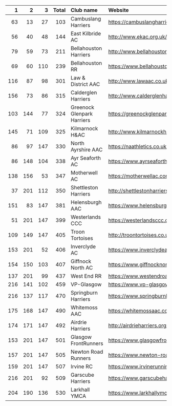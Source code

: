 |   1 |   2 |   3 |   Total | Club name                  | Website                                    |
|----:|----:|----:|--------:|:---------------------------|:-------------------------------------------|
|  63 |  13 |  27 |     103 | Cambuslang Harriers        | https://cambuslangharriers.org/            |
|  56 |  40 |  48 |     144 | East Kilbride AC           | http://www.ekac.org.uk/                    |
|  79 |  59 |  73 |     211 | Bellahouston Harriers      | http://www.bellahoustonharriers.co.uk/     |
|  69 |  60 | 110 |     239 | Bellahouston RR            | https://www.bellahoustonroadrunners.co.uk/ |
| 116 |  87 |  98 |     301 | Law & District AAC         | http://www.lawaac.co.uk/                   |
| 156 |  73 |  86 |     315 | Calderglen Harriers        | http://www.calderglenharriers.org.uk/      |
| 103 | 144 |  77 |     324 | Greenock Glenpark Harriers | https://greenockglenparkharriers.com/      |
| 145 |  71 | 109 |     325 | Kilmarnock H&AC            | http://www.kilmarnockharriers.com/         |
|  86 |  97 | 147 |     330 | North Ayrshire AAC         | https://naathletics.co.uk/                 |
|  86 | 148 | 104 |     338 | Ayr Seaforth AC            | https://www.ayrseaforth.co.uk/             |
| 138 | 156 |  53 |     347 | Motherwell AC              | https://motherwellac.com/                  |
|  37 | 201 | 112 |     350 | Shettleston Harriers       | http://shettlestonharriers.org.uk/         |
| 151 |  83 | 147 |     381 | Helensburgh AAC            | https://www.helensburghaac.com/            |
|  51 | 201 | 147 |     399 | Westerlands CCC            | https://westerlandsccc.co.uk/              |
| 109 | 149 | 147 |     405 | Troon Tortoises            | http://troontortoises.co.uk                |
| 153 | 201 |  52 |     406 | Inverclyde AC              | https://www.inverclydeac.org/              |
| 154 | 150 | 103 |     407 | Giffnock North AC          | https://www.giffnocknorth.co.uk/           |
| 137 | 201 |  99 |     437 | West End RR                | https://www.westendroadrunners.co.uk/      |
| 216 | 141 | 102 |     459 | VP-Glasgow                 | https://www.vp-glasgow.com                 |
| 216 | 137 | 117 |     470 | Springburn Harriers        | https://www.springburnharriers.co.uk/      |
| 175 | 168 | 147 |     490 | Whitemoss AAC              | https://whitemossaac.co.uk/                |
| 174 | 171 | 147 |     492 | Airdrie Harriers           | http://airdrieharriers.org/                |
| 153 | 201 | 147 |     501 | Glasgow FrontRunners       | https://www.glasgowfrontrunners.org/       |
| 157 | 201 | 147 |     505 | Newton Road Runners        | https://www.newton-roadrunners.com/        |
| 159 | 201 | 147 |     507 | Irvine RC                  | https://www.irvinerunningclub.co.uk/       |
| 216 | 201 |  92 |     509 | Garscube Harriers          | https://www.garscubeharriers.org.uk/       |
| 204 | 190 | 136 |     530 | Larkhall YMCA              | https://www.larkhallymcaharriers.org       |
